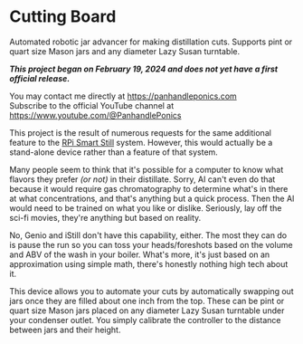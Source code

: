 # Cutting Board
Automated robotic jar advancer for making distillation cuts. Supports pint or quart size Mason jars and any diameter Lazy Susan turntable.

_**This project began on February 19, 2024 and does not yet have a first official release.**_

You may contact me directly at https://panhandleponics.com<br>
Subscribe to the official YouTube channel at https://www.youtube.com/@PanhandlePonics<br>

This project is the result of numerous requests for the same additional feature to the [RPi Smart Still](https://github.com/larry-athey/rpi-smart-still) system. However, this would actually be a stand-alone device rather than a feature of that system.

Many people seem to think that it's possible for a computer to know what flavors they prefer _(or not)_ in their distillate. Sorry, AI can't even do that because it would require gas chromatography to determine what's in there at what concentrations, and that's anything but a quick process. Then the AI would need to be trained on what you like or dislike. Seriously, lay off the sci-fi movies, they're anything but based on reality.

No, Genio and iStill don't have this capability, either. The most they can do is pause the run so you can toss your heads/foreshots based on the volume and ABV of the wash in your boiler. What's more, it's just based on an approximation using simple math, there's honestly nothing high tech about it.

This device allows you to automate your cuts by automatically swapping out jars once they are filled about one inch from the top. These can be pint or quart size Mason jars placed on any diameter Lazy Susan turntable under your condenser outlet. You simply calibrate the controller to the distance between jars and their height.
